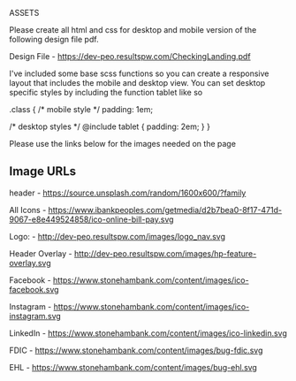 ASSETS 

Please create all html and css for desktop and mobile version of the following design file pdf.

Design File - https://dev-peo.resultspw.com/CheckingLanding.pdf

I've included some base scss functions so you can create a responsive layout that includes the mobile and desktop view. You can set desktop specific styles by including the function tablet like so

.class {
   /* mobile style */
   padding: 1em;
    
   /* desktop styles */
   @include tablet {
       padding: 2em;
   }
}


Please use the links below for the images needed on the page

Image URLs
--------------------------------------
header - https://source.unsplash.com/random/1600x600/?family

All Icons - https://www.ibankpeoples.com/getmedia/d2b7bea0-8f17-471d-9067-e8e449524858/ico-online-bill-pay.svg

Logo: - http://dev-peo.resultspw.com/images/logo_nav.svg
 
Header Overlay - http://dev-peo.resultspw.com/images/hp-feature-overlay.svg

Facebook - https://www.stonehambank.com/content/images/ico-facebook.svg

Instagram - https://www.stonehambank.com/content/images/ico-instagram.svg

LinkedIn - https://www.stonehambank.com/content/images/ico-linkedin.svg

FDIC - https://www.stonehambank.com/content/images/bug-fdic.svg

EHL - https://www.stonehambank.com/content/images/bug-ehl.svg


